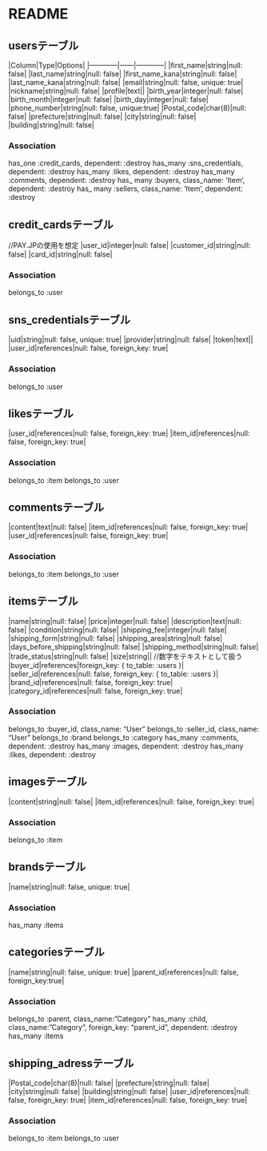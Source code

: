# README
## usersテーブル
|Column|Type|Options|
|————|——|————|
|first_name|string|null: false|
|last_name|string|null: false|
|first_name_kana|string|null: false|
|last_name_kana|string|null: false|
|email|string|null: false, unique: true|
|nickname|string|null: false|
|profile|text||
|birth_year|integer|null: false|
|birth_month|integer|null: false|
|birth_day|integer|null: false|
|phone_number|string|null: false, unique:true|
|Postal_code|char(8)|null: false|
|prefecture|string|null: false|
|city|string|null: false|
|building|string|null: false|
### Association
has_one :credit_cards, dependent: :destroy
has_many :sns_credentials, dependent: :destroy
has_many :likes, dependent: :destroy
has_many :comments, dependent: :destroy
has_ many :buyers, class_name: ‘Item’, dependent: :destroy
has_ many :sellers, class_name: ‘Item’, dependent: :destroy

## credit_cardsテーブル
//PAY.JPの使用を想定
|user_id|integer|null: false|
|customer_id|string|null: false|
|card_id|string|null: false|
### Association
belongs_to :user

## sns_credentialsテーブル
|uid|string|null: false, unique: true|
|provider|string|null: false|
|token|text||
|user_id|references|null: false, foreign_key: true|
### Association
belongs_to :user

## likesテーブル
|user_id|references|null: false, foreign_key: true|
|item_id|references|null: false, foreign_key: true|
### Association
belongs_to :item
belongs_to :user

## commentsテーブル
|content|text|null: false|
|item_id|references|null: false, foreign_key: true|
|user_id|references|null: false, foreign_key: true|
### Association
belongs_to :item
belongs_to :user

## itemsテーブル
|name|string|null: false|
|price|integer|null: false|
|description|text|null: false|
|condition|string|null: false|
|shipping_fee|integer|null: false|
|shipping_form|string|null: false|
|shipping_area|string|null: false|
|days_before_shipping|string|null: false|
|shipping_method|string|null: false|
|trade_status|string|null: false|
|size|string||   //数字をテキストとして扱う
|buyer_id|references|foreign_key:  { to_table: :users }|
|seller_id|references|null: false, foreign_key: { to_table: :users }| 
|brand_id|references|null: false, foreign_key: true|
|category_id|references|null: false, foreign_key: true|
### Association
belongs_to :buyer_id, class_name: “User”
belongs_to :seller_id, class_name: “User”
belongs_to :brand
belongs_to :category
has_many :comments, dependent: :destroy
has_many :images, dependent: :destroy
has_many :likes, dependent: :destroy

## imagesテーブル
|content|string|null: false|
|item_id|references|null: false, foreign_key: true|
### Association
belongs_to :item

## brandsテーブル
|name|string|null: false, unique: true|
### Association
has_many :items

## categoriesテーブル
|name|string|null: false, unique: true|
|parent_id|references|null: false, foreign_key:true|
### Association
belongs_to :parent, class_name:”Category”
has_many :child, class_name:”Category”, foreign_key: “parent_id”, dependent: :destroy
has_many :items

## shipping_adressテーブル
|Postal_code|char(8)|null: false|
|prefecture|string|null: false|
|city|string|null: false|
|building|string|null: false|
|user_id|references|null: false, foreign_key: true|
|item_id|references|null: false, foreign_key: true|
### Association
belongs_to :item
belongs_to :user